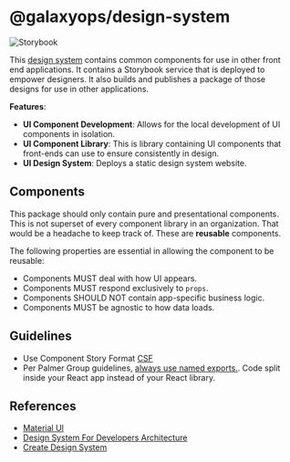 # @galaxyops/design-system

![Storybook](https://cdn.jsdelivr.net/gh/storybookjs/brand@main/badge/badge-storybook.svg)

This
[design system](https://storybook.js.org/tutorials/design-systems-for-developers/)
contains common components for use in other front end applications. It contains
a Storybook service that is deployed to empower designers. It also builds and
publishes a package of those designs for use in other applications.

**Features**:

- **UI Component Development**: Allows for the local development of UI
  components in isolation.
- **UI Component Library**: This is library containing UI components that
  front-ends can use to ensure consistently in design.
- **UI Design System**: Deploys a static design system website.

## Components

This package should only contain pure and presentational components. This is not
superset of every component library in an organization. That would be a headache
to keep track of. These are **reusable** components.

The following properties are essential in allowing the component to be reusable:

- Components MUST deal with how UI appears.
- Components MUST respond exclusively to `props`.
- Components SHOULD NOT contain app-specific business logic.
- Components MUST be agnostic to how data loads.

## Guidelines

- Use Component Story Format [CSF](https://storybook.js.org/docs/react/api/csf)
- Per Palmer Group guidelines,
  [always use named exports.](https://github.com/palmerhq/typescript#exports).
  Code split inside your React app instead of your React library.

## References

- [Material UI](https://mui.com/material-ui/)
- [Design System For Developers Architecture](https://storybook.js.org/tutorials/design-systems-for-developers/react/en/architecture/)
- [Create Design System](https://www.youtube.com/watch?v=qSkHRVLcj6U)

